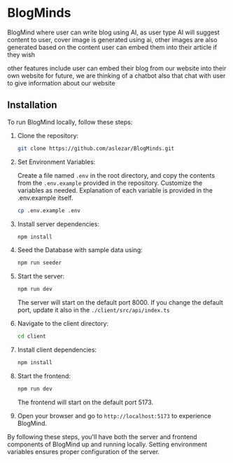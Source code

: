 # BlogMinds

BlogMind where user can write blog using AI, as user type AI will suggest content to user, cover image is generated using ai, other images are also generated based on the content user can embed them into their article if they wish

other features include user can embed their blog from our website into their own website
for future, we are thinking of a chatbot also that chat with user to give information about our website

## Installation

To run BlogMind locally, follow these steps:

1. Clone the repository:

    ```bash
    git clone https://github.com/aslezar/BlogMinds.git
    ```

2. Set Environment Variables:

    Create a file named `.env` in the root directory, and copy the contents from the `.env.example` provided in the repository. Customize the variables as needed.
    Explanation of each variable is provided in the .env.example itself.

    ```bash
    cp .env.example .env
    ```

3. Install server dependencies:

    ```bash
    npm install
    ```

4. Seed the Database with sample data using:

    ```bash
    npm run seeder
    ```

5. Start the server:

    ```bash
    npm run dev
    ```

    The server will start on the default port 8000. If you change the default port, update it also in the `./client/src/api/index.ts`

6. Navigate to the client directory:

    ```bash
    cd client
    ```

7. Install client dependencies:

    ```bash
    npm install
    ```

8. Start the frontend:

    ```bash
    npm run dev
    ```

    The frontend will start on the default port 5173.

9. Open your browser and go to `http://localhost:5173` to experience BlogMind.

By following these steps, you'll have both the server and frontend components of BlogMind up and running locally. Setting environment variables ensures proper configuration of the server.
